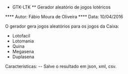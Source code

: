 * GTK-LTK
** Gerador aleatório de jogos lotéricos

**** Autor: Fábio Moura de Oliveira
**** Data: 10/04/2016

O gerador gera jogos aleatórios para os jogos da Caixa:
- Lotofacil
- Lotomania
- Quina
- Megasena
- Duplasena

Características:
-- Salve o resultado em json, xml, csv.

